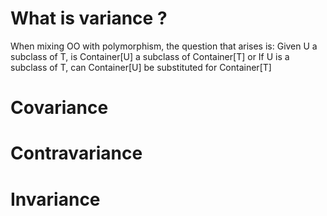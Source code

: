 # What is variance ? 
When mixing OO with polymorphism, the question that arises is: 
Given U a subclass of T, is Container[U] a subclass of Container[T]
or 
If U is a subclass of T, can Container[U] be substituted for Container[T]

# Covariance

# Contravariance

# Invariance